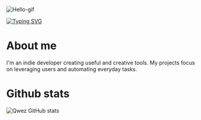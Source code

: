 ![Hello-gif](https://user-images.githubusercontent.com/74038190/225813708-98b745f2-7d22-48cf-9150-083f1b00d6c9.gif)

[![Typing SVG](https://readme-typing-svg.herokuapp.com?font=Roboto&size=40&duration=4000&pause=1000&color=886FFF&width=435&lines=Welcome!+)](https://git.io/typing-svg)
# About me
I'm an indie developer creating useful and creative tools. My projects focus on leveraging users and automating everyday tasks.

# Github stats
![Qwez GitHub stats](https://github-readme-stats.vercel.app/api?username=qwez-source&show_icons=true&theme=radical)
